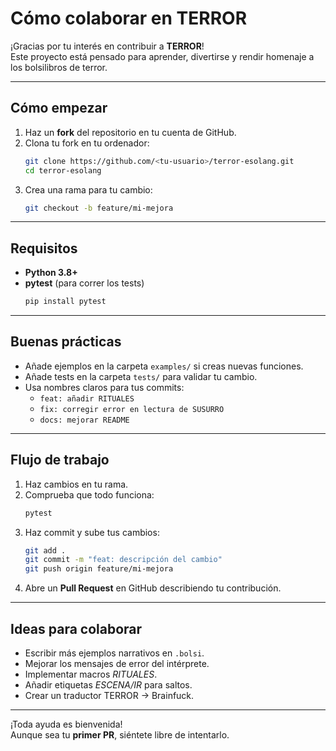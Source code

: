# Cómo colaborar en TERROR

¡Gracias por tu interés en contribuir a **TERROR**!  
Este proyecto está pensado para aprender, divertirse y rendir homenaje a los bolsilibros de terror.

---

## Cómo empezar
1. Haz un **fork** del repositorio en tu cuenta de GitHub.
2. Clona tu fork en tu ordenador:
   ```bash
   git clone https://github.com/<tu-usuario>/terror-esolang.git
   cd terror-esolang
   ```
3. Crea una rama para tu cambio:
   ```bash
   git checkout -b feature/mi-mejora
   ```

---

## Requisitos
- **Python 3.8+**
- **pytest** (para correr los tests)
  ```bash
  pip install pytest
  ```

---

## Buenas prácticas
- Añade ejemplos en la carpeta `examples/` si creas nuevas funciones.
- Añade tests en la carpeta `tests/` para validar tu cambio.
- Usa nombres claros para tus commits:
  - `feat: añadir RITUALES`
  - `fix: corregir error en lectura de SUSURRO`
  - `docs: mejorar README`

---

## Flujo de trabajo
1. Haz cambios en tu rama.
2. Comprueba que todo funciona:
   ```bash
   pytest
   ```
3. Haz commit y sube tus cambios:
   ```bash
   git add .
   git commit -m "feat: descripción del cambio"
   git push origin feature/mi-mejora
   ```
4. Abre un **Pull Request** en GitHub describiendo tu contribución.

---

## Ideas para colaborar
- Escribir más ejemplos narrativos en `.bolsi`.
- Mejorar los mensajes de error del intérprete.
- Implementar macros *RITUALES*.
- Añadir etiquetas *ESCENA/IR* para saltos.
- Crear un traductor TERROR → Brainfuck.

---

¡Toda ayuda es bienvenida!  
Aunque sea tu **primer PR**, siéntete libre de intentarlo.